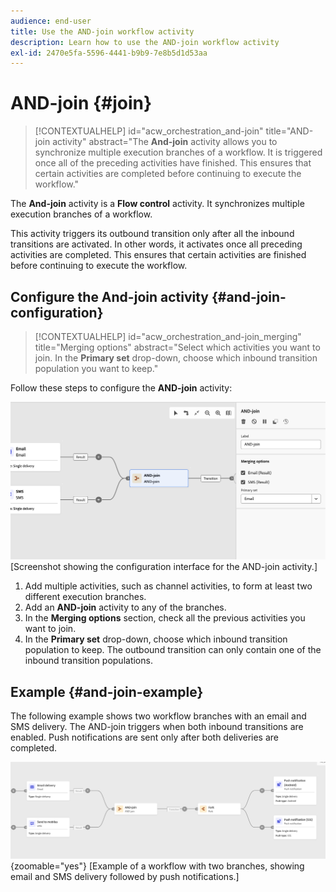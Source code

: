 ```yaml
---
audience: end-user
title: Use the AND-join workflow activity
description: Learn how to use the AND-join workflow activity
exl-id: 2470e5fa-5596-4441-b9b9-7e8b5d1d53aa
---
```

# AND-join {#join}

>[!CONTEXTUALHELP]
>id="acw_orchestration_and-join"
>title="AND-join activity"
>abstract="The **And-join** activity allows you to synchronize multiple execution branches of a workflow. It is triggered once all of the preceding activities have finished. This ensures that certain activities are completed before continuing to execute the workflow."

The **And-join** activity is a **Flow control** activity. It synchronizes multiple execution branches of a workflow.

This activity triggers its outbound transition only after all the inbound transitions are activated. In other words, it activates once all preceding activities are completed. This ensures that certain activities are finished before continuing to execute the workflow.

## Configure the And-join activity {#and-join-configuration}

>[!CONTEXTUALHELP]
>id="acw_orchestration_and-join_merging"
>title="Merging options"
>abstract="Select which activities you want to join. In the **Primary set** drop-down, choose which inbound transition population you want to keep."

Follow these steps to configure the **AND-join** activity:

![](../assets/workflow-andjoin.png) [Screenshot showing the configuration interface for the AND-join activity.]

1. Add multiple activities, such as channel activities, to form at least two different execution branches.
1. Add an **AND-join** activity to any of the branches.
1. In the **Merging options** section, check all the previous activities you want to join.
1. In the **Primary set** drop-down, choose which inbound transition population to keep. The outbound transition can only contain one of the inbound transition populations.

## Example {#and-join-example}

The following example shows two workflow branches with an email and SMS delivery. The AND-join triggers when both inbound transitions are enabled. Push notifications are sent only after both deliveries are completed.

![](../assets/workflow-andjoin-example.png){zoomable="yes"} [Example of a workflow with two branches, showing email and SMS delivery followed by push notifications.]